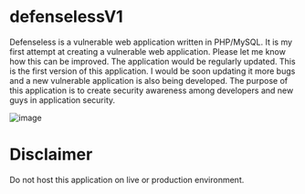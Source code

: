 # defenselessV1
Defenseless is a vulnerable web application written in PHP/MySQL. It is my first attempt at creating a vulnerable web application. Please let me know how this can be improved. The application would be regularly updated. This is the first version of this application. I would be soon updating it more bugs and a new vulnerable application is also being developed. The purpose of this application is to create security awareness among developers and new guys in application security. 

![image](https://user-images.githubusercontent.com/70256749/91271860-727c1080-e798-11ea-8ed1-6e2a7b7516dd.png)

# Disclaimer
Do not host this application on live or production environment.
